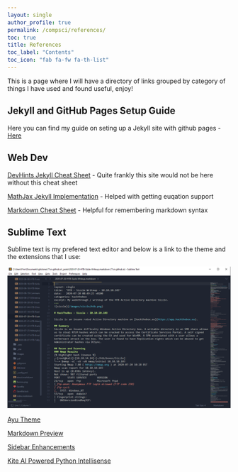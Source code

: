 ```yaml
---
layout: single
author_profile: true
permalink: /compsci/references/
toc: true
title: References
toc_label: "Contents"
toc_icon: "fab fa-fw fa-th-list"
---
```

This is a page where I will have a directory of links grouped by category of things I have used and found useful, enjoy!

## Jekyll and GitHub Pages Setup Guide

Here you can find my guide on seting up a Jekyll site with github pages - [Here](/compsci/site-guide) 

## Web Dev

[DevHints Jekyll Cheat Sheet](https://devhints.io/jekyll) - Quite frankly this site would not be here without this cheat sheet

[MathJax Jekyll Implementation](http://zjuwhw.github.io/2017/06/04/MathJax.html) - Helped with getting euqation support

[Markdown Cheat Sheet](https://github.com/adam-p/markdown-here/wiki/Markdown-Cheatsheet) - Helpful for remembering markdown syntax

## Sublime Text

Sublime text is my prefered text editor and below is a link to the theme and the extensions that I use:

![](images/header-images/notes.png)

[Ayu Theme](https://github.com/dempfi/ayu)

[Markdown Preview](https://facelessuser.github.io/MarkdownPreview/)

[Sidebar Enhancements](https://packagecontrol.io/packages/SideBarEnhancements)

[Kite AI Powered Python Intellisense](https://www.kite.com/)